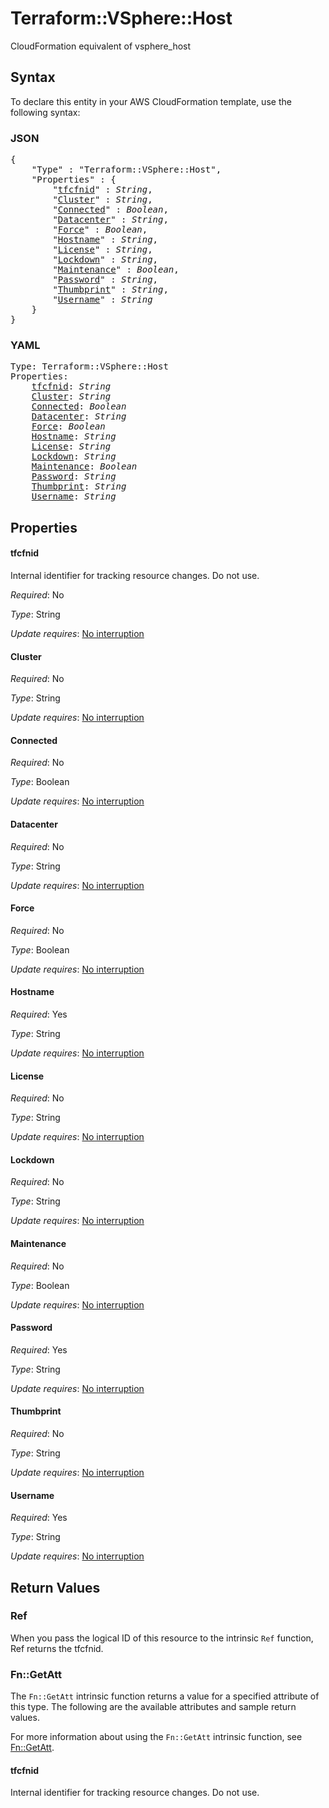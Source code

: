 # Terraform::VSphere::Host

CloudFormation equivalent of vsphere_host

## Syntax

To declare this entity in your AWS CloudFormation template, use the following syntax:

### JSON

<pre>
{
    "Type" : "Terraform::VSphere::Host",
    "Properties" : {
        "<a href="#tfcfnid" title="tfcfnid">tfcfnid</a>" : <i>String</i>,
        "<a href="#cluster" title="Cluster">Cluster</a>" : <i>String</i>,
        "<a href="#connected" title="Connected">Connected</a>" : <i>Boolean</i>,
        "<a href="#datacenter" title="Datacenter">Datacenter</a>" : <i>String</i>,
        "<a href="#force" title="Force">Force</a>" : <i>Boolean</i>,
        "<a href="#hostname" title="Hostname">Hostname</a>" : <i>String</i>,
        "<a href="#license" title="License">License</a>" : <i>String</i>,
        "<a href="#lockdown" title="Lockdown">Lockdown</a>" : <i>String</i>,
        "<a href="#maintenance" title="Maintenance">Maintenance</a>" : <i>Boolean</i>,
        "<a href="#password" title="Password">Password</a>" : <i>String</i>,
        "<a href="#thumbprint" title="Thumbprint">Thumbprint</a>" : <i>String</i>,
        "<a href="#username" title="Username">Username</a>" : <i>String</i>
    }
}
</pre>

### YAML

<pre>
Type: Terraform::VSphere::Host
Properties:
    <a href="#tfcfnid" title="tfcfnid">tfcfnid</a>: <i>String</i>
    <a href="#cluster" title="Cluster">Cluster</a>: <i>String</i>
    <a href="#connected" title="Connected">Connected</a>: <i>Boolean</i>
    <a href="#datacenter" title="Datacenter">Datacenter</a>: <i>String</i>
    <a href="#force" title="Force">Force</a>: <i>Boolean</i>
    <a href="#hostname" title="Hostname">Hostname</a>: <i>String</i>
    <a href="#license" title="License">License</a>: <i>String</i>
    <a href="#lockdown" title="Lockdown">Lockdown</a>: <i>String</i>
    <a href="#maintenance" title="Maintenance">Maintenance</a>: <i>Boolean</i>
    <a href="#password" title="Password">Password</a>: <i>String</i>
    <a href="#thumbprint" title="Thumbprint">Thumbprint</a>: <i>String</i>
    <a href="#username" title="Username">Username</a>: <i>String</i>
</pre>

## Properties

#### tfcfnid

Internal identifier for tracking resource changes. Do not use.

_Required_: No

_Type_: String

_Update requires_: [No interruption](https://docs.aws.amazon.com/AWSCloudFormation/latest/UserGuide/using-cfn-updating-stacks-update-behaviors.html#update-no-interrupt)

#### Cluster

_Required_: No

_Type_: String

_Update requires_: [No interruption](https://docs.aws.amazon.com/AWSCloudFormation/latest/UserGuide/using-cfn-updating-stacks-update-behaviors.html#update-no-interrupt)

#### Connected

_Required_: No

_Type_: Boolean

_Update requires_: [No interruption](https://docs.aws.amazon.com/AWSCloudFormation/latest/UserGuide/using-cfn-updating-stacks-update-behaviors.html#update-no-interrupt)

#### Datacenter

_Required_: No

_Type_: String

_Update requires_: [No interruption](https://docs.aws.amazon.com/AWSCloudFormation/latest/UserGuide/using-cfn-updating-stacks-update-behaviors.html#update-no-interrupt)

#### Force

_Required_: No

_Type_: Boolean

_Update requires_: [No interruption](https://docs.aws.amazon.com/AWSCloudFormation/latest/UserGuide/using-cfn-updating-stacks-update-behaviors.html#update-no-interrupt)

#### Hostname

_Required_: Yes

_Type_: String

_Update requires_: [No interruption](https://docs.aws.amazon.com/AWSCloudFormation/latest/UserGuide/using-cfn-updating-stacks-update-behaviors.html#update-no-interrupt)

#### License

_Required_: No

_Type_: String

_Update requires_: [No interruption](https://docs.aws.amazon.com/AWSCloudFormation/latest/UserGuide/using-cfn-updating-stacks-update-behaviors.html#update-no-interrupt)

#### Lockdown

_Required_: No

_Type_: String

_Update requires_: [No interruption](https://docs.aws.amazon.com/AWSCloudFormation/latest/UserGuide/using-cfn-updating-stacks-update-behaviors.html#update-no-interrupt)

#### Maintenance

_Required_: No

_Type_: Boolean

_Update requires_: [No interruption](https://docs.aws.amazon.com/AWSCloudFormation/latest/UserGuide/using-cfn-updating-stacks-update-behaviors.html#update-no-interrupt)

#### Password

_Required_: Yes

_Type_: String

_Update requires_: [No interruption](https://docs.aws.amazon.com/AWSCloudFormation/latest/UserGuide/using-cfn-updating-stacks-update-behaviors.html#update-no-interrupt)

#### Thumbprint

_Required_: No

_Type_: String

_Update requires_: [No interruption](https://docs.aws.amazon.com/AWSCloudFormation/latest/UserGuide/using-cfn-updating-stacks-update-behaviors.html#update-no-interrupt)

#### Username

_Required_: Yes

_Type_: String

_Update requires_: [No interruption](https://docs.aws.amazon.com/AWSCloudFormation/latest/UserGuide/using-cfn-updating-stacks-update-behaviors.html#update-no-interrupt)

## Return Values

### Ref

When you pass the logical ID of this resource to the intrinsic `Ref` function, Ref returns the tfcfnid.

### Fn::GetAtt

The `Fn::GetAtt` intrinsic function returns a value for a specified attribute of this type. The following are the available attributes and sample return values.

For more information about using the `Fn::GetAtt` intrinsic function, see [Fn::GetAtt](https://docs.aws.amazon.com/AWSCloudFormation/latest/UserGuide/intrinsic-function-reference-getatt.html).

#### tfcfnid

Internal identifier for tracking resource changes. Do not use.

